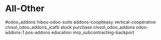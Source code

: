# All-Other
#odoo_addons	hibou-odoo-suite	addons-coopiteasy	vertical-cooperative	clvsol_odoo_addons_jcafb	stock	purchase	clvsol_odoo_addons	odoo-addons-1	pos-addons	education	mrp_subcontracting-backport
